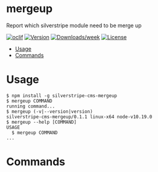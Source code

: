 mergeup
=======

Report which silverstripe module need to be merge up

[![oclif](https://img.shields.io/badge/cli-oclif-brightgreen.svg)](https://oclif.io)
[![Version](https://img.shields.io/npm/v/mergeup.svg)](https://npmjs.org/package/mergeup)
[![Downloads/week](https://img.shields.io/npm/dw/mergeup.svg)](https://npmjs.org/package/mergeup)
[![License](https://img.shields.io/npm/l/mergeup.svg)](https://github.com/maxime-rainville/mergeup/blob/master/package.json)

<!-- toc -->
* [Usage](#usage)
* [Commands](#commands)
<!-- tocstop -->
# Usage
<!-- usage -->
```sh-session
$ npm install -g silverstripe-cms-mergeup
$ mergeup COMMAND
running command...
$ mergeup (-v|--version|version)
silverstripe-cms-mergeup/0.1.1 linux-x64 node-v10.19.0
$ mergeup --help [COMMAND]
USAGE
  $ mergeup COMMAND
...
```
<!-- usagestop -->
# Commands
<!-- commands -->

<!-- commandsstop -->
